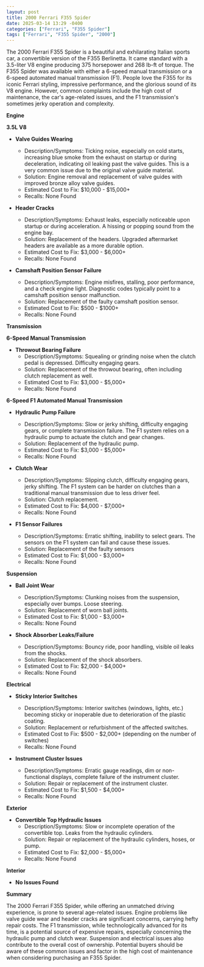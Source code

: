 ```yaml
---
layout: post
title: 2000 Ferrari F355 Spider
date: 2025-03-14 13:29 -0400
categories: ["Ferrari", "F355 Spider"]
tags: ["Ferrari", "F355 Spider", "2000"]
---
```

The 2000 Ferrari F355 Spider is a beautiful and exhilarating Italian sports car, a convertible version of the F355 Berlinetta. It came standard with a 3.5-liter V8 engine producing 375 horsepower and 268 lb-ft of torque. The F355 Spider was available with either a 6-speed manual transmission or a 6-speed automated manual transmission (F1). People love the F355 for its iconic Ferrari styling, impressive performance, and the glorious sound of its V8 engine. However, common complaints include the high cost of maintenance, the car's age-related issues, and the F1 transmission's sometimes jerky operation and complexity.

**Engine**

**3.5L V8**

*   **Valve Guides Wearing**
    *   Description/Symptoms: Ticking noise, especially on cold starts, increasing blue smoke from the exhaust on startup or during deceleration, indicating oil leaking past the valve guides. This is a very common issue due to the original valve guide material.
    *   Solution: Engine removal and replacement of valve guides with improved bronze alloy valve guides.
    *   Estimated Cost to Fix: $10,000 - $15,000+
    *   Recalls: None Found

*   **Header Cracks**
    *   Description/Symptoms: Exhaust leaks, especially noticeable upon startup or during acceleration. A hissing or popping sound from the engine bay.
    *   Solution: Replacement of the headers. Upgraded aftermarket headers are available as a more durable option.
    *   Estimated Cost to Fix: $3,000 - $6,000+
    *   Recalls: None Found

*   **Camshaft Position Sensor Failure**
    *   Description/Symptoms: Engine misfires, stalling, poor performance, and a check engine light. Diagnostic codes typically point to a camshaft position sensor malfunction.
    *   Solution: Replacement of the faulty camshaft position sensor.
    *   Estimated Cost to Fix: $500 - $1000+
    *   Recalls: None Found

**Transmission**

**6-Speed Manual Transmission**

*   **Throwout Bearing Failure**
    *   Description/Symptoms: Squealing or grinding noise when the clutch pedal is depressed. Difficulty engaging gears.
    *   Solution: Replacement of the throwout bearing, often including clutch replacement as well.
    *   Estimated Cost to Fix: $3,000 - $5,000+
    *   Recalls: None Found

**6-Speed F1 Automated Manual Transmission**

*   **Hydraulic Pump Failure**
    *   Description/Symptoms: Slow or jerky shifting, difficulty engaging gears, or complete transmission failure. The F1 system relies on a hydraulic pump to actuate the clutch and gear changes.
    *   Solution: Replacement of the hydraulic pump.
    *   Estimated Cost to Fix: $3,000 - $5,000+
    *   Recalls: None Found

*   **Clutch Wear**
    *   Description/Symptoms: Slipping clutch, difficulty engaging gears, jerky shifting. The F1 system can be harder on clutches than a traditional manual transmission due to less driver feel.
    *   Solution: Clutch replacement.
    *   Estimated Cost to Fix: $4,000 - $7,000+
    *   Recalls: None Found

*   **F1 Sensor Failures**
    * Description/Symptoms: Erratic shifting, inability to select gears. The sensors on the F1 system can fail and cause these issues.
    * Solution: Replacement of the faulty sensors
    * Estimated Cost to Fix: $1,000 - $3,000+
    * Recalls: None Found

**Suspension**

*   **Ball Joint Wear**
    *   Description/Symptoms: Clunking noises from the suspension, especially over bumps. Loose steering.
    *   Solution: Replacement of worn ball joints.
    *   Estimated Cost to Fix: $1,000 - $3,000+
    *   Recalls: None Found

*   **Shock Absorber Leaks/Failure**
    *   Description/Symptoms: Bouncy ride, poor handling, visible oil leaks from the shocks.
    *   Solution: Replacement of the shock absorbers.
    *   Estimated Cost to Fix: $2,000 - $4,000+
    *   Recalls: None Found

**Electrical**

*   **Sticky Interior Switches**
    *   Description/Symptoms: Interior switches (windows, lights, etc.) becoming sticky or inoperable due to deterioration of the plastic coating.
    *   Solution: Replacement or refurbishment of the affected switches.
    *   Estimated Cost to Fix: $500 - $2,000+ (depending on the number of switches)
    *   Recalls: None Found

*   **Instrument Cluster Issues**
    *   Description/Symptoms: Erratic gauge readings, dim or non-functional displays, complete failure of the instrument cluster.
    *   Solution: Repair or replacement of the instrument cluster.
    *   Estimated Cost to Fix: $1,500 - $4,000+
    *   Recalls: None Found

**Exterior**

*   **Convertible Top Hydraulic Issues**
    *   Description/Symptoms: Slow or incomplete operation of the convertible top. Leaks from the hydraulic cylinders.
    *   Solution: Repair or replacement of the hydraulic cylinders, hoses, or pump.
    *   Estimated Cost to Fix: $2,000 - $5,000+
    *   Recalls: None Found

**Interior**

*   **No Issues Found**

**Summary**

The 2000 Ferrari F355 Spider, while offering an unmatched driving experience, is prone to several age-related issues. Engine problems like valve guide wear and header cracks are significant concerns, carrying hefty repair costs. The F1 transmission, while technologically advanced for its time, is a potential source of expensive repairs, especially concerning the hydraulic pump and clutch wear. Suspension and electrical issues also contribute to the overall cost of ownership. Potential buyers should be aware of these common issues and factor in the high cost of maintenance when considering purchasing an F355 Spider.


